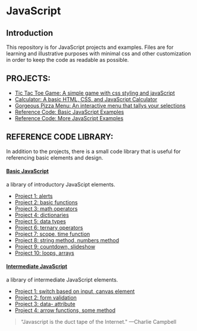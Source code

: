 # JavaScript

## Introduction
This repository is for JavaScript projects and examples. Files are for learning and illustrative purposes with minimal css and other customization in order to keep the code as readable as possible. 

## PROJECTS:
- [Tic Tac Toe Game: A simple game with css styling and javaScript](https://github.com/serengetijade/JavaScript/tree/main/TicTacToe)
- [Calculator: A basic HTML, CSS, and JavaScript Calculator](https://github.com/serengetijade/JavaScript/tree/main/Calculator)
- [Gorgeous Pizza Menu: An interactive menu that tallys your selections](https://github.com/serengetijade/JavaScript/tree/main/Gorgeous-Pizza-Menu)
- [Reference Code: Basic JavaScript Examples](https://github.com/serengetijade/JavaScript)
- [Reference Code: More JavaScript Examples](https://github.com/serengetijade/HTMLandCSS/tree/main/projects/Bootstrap4Project)

## REFERENCE CODE LIBRARY:
In addition to the projects, there is a small code library that is useful for referencing basic elements and design. 
#### [Basic JavaScript](https://github.com/serengetijade/JavaScript)
a library of introductory JavaScipt elements. 
- [Project 1: alerts](https://github.com/serengetijade/JavaScript/tree/main/Basic-JavaScript-Projects/Project1-expressions-alert)
- [Project 2: basic functions](https://github.com/serengetijade/JavaScript/tree/main/Basic-JavaScript-Projects/Project2-functions)
- [Project 3: math operators](https://github.com/serengetijade/JavaScript/tree/main/Basic-JavaScript-Projects/Project3-math-operators)
- [Project 4: dictionaries](https://github.com/serengetijade/JavaScript/tree/main/Basic-JavaScript-Projects/Project4-dictionaries)
- [Project 5: data types](https://github.com/serengetijade/JavaScript/tree/main/Basic-JavaScript-Projects/Project5-type)
- [Project 6: ternary operators](https://github.com/serengetijade/JavaScript/tree/main/Basic-JavaScript-Projects/Project6-ternary-operators-constructors)
- [Project 7: scope, time function](https://github.com/serengetijade/JavaScript/tree/main/Basic-JavaScript-Projects/Project7-scope-time-function)
- [Project 8: string method, numbers method](https://github.com/serengetijade/JavaScript/tree/main/Basic-JavaScript-Projects/Project8-string-numbers-methods)
- [Project 9: countdown, slideshow](https://github.com/serengetijade/JavaScript/tree/main/Basic-JavaScript-Projects/Project9-countdown-slideshow)
- [Project 10: loops, arrays](https://github.com/serengetijade/JavaScript/tree/main/Basic-JavaScript-Projects/Project10-loops-arrays)

#### [Intermediate JavaScript](https://github.com/serengetijade/HTMLandCSS/tree/main/projects/Bootstrap4Project)
a library of intermediate JavaScript elements.
- [Project 1: switch based on input, canvas element]()
- [Project 2: form validation](https://github.com/serengetijade/JavaScript/tree/main/JavaScript-Projects/JSProject2-form-validation)
- [Project 3: data- attribute](https://github.com/serengetijade/JavaScript/tree/main/JavaScript-Projects/JSProject3-data-attribute)
- [Project 4: arrow functions, some method](https://github.com/serengetijade/JavaScript/tree/main/JavaScript-Projects/JSProject4-arrow-functions)

>“Javascript is the duct tape of the Internet."
—Charlie Campbell
